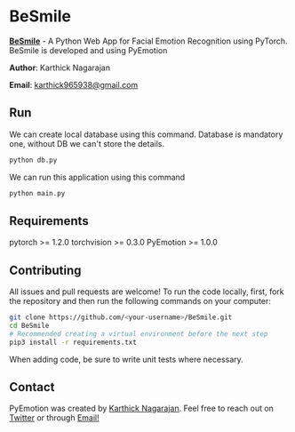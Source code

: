 # BeSmile

**[BeSmile](https://pypi.org/project/PyEmotion/)** - A Python Web App for Facial Emotion Recognition using PyTorch. BeSmile is developed and using PyEmotion


**Author**: Karthick Nagarajan

**Email**: karthick965938@gmail.com

## Run
We can create local database using this command. Database is mandatory one, without DB we can't store the details.

```sh
python db.py
```
We can run this application using this command

```sh
python main.py
```

## Requirements
pytorch >= 1.2.0
torchvision >= 0.3.0
PyEmotion >= 1.0.0



## Contributing
All issues and pull requests are welcome! To run the code locally, first, fork the repository and then run the following commands on your computer:

```sh
git clone https://github.com/<your-username>/BeSmile.git
cd BeSmile
# Recommended creating a virtual environment before the next step
pip3 install -r requirements.txt
```
When adding code, be sure to write unit tests where necessary.

## Contact
PyEmotion was created by [Karthick Nagarajan](https://stackoverflow.com/users/6295641/karthick-nagarajan?tab=profile). Feel free to reach out on [Twitter](https://twitter.com/Karthick965938) or through [Email!](karthick965938@gmail.com)
